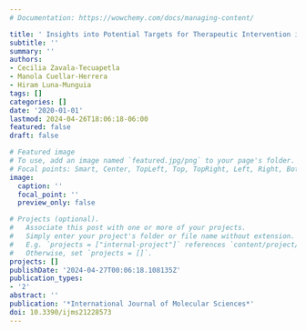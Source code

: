 ```yaml
---
# Documentation: https://wowchemy.com/docs/managing-content/

title: ' Insights into Potential Targets for Therapeutic Intervention in Epilepsy '
subtitle: ''
summary: ''
authors:
- Cecilia Zavala-Tecuapetla
- Manola Cuellar-Herrera
- Hiram Luna-Munguia
tags: []
categories: []
date: '2020-01-01'
lastmod: 2024-04-26T18:06:18-06:00
featured: false
draft: false

# Featured image
# To use, add an image named `featured.jpg/png` to your page's folder.
# Focal points: Smart, Center, TopLeft, Top, TopRight, Left, Right, BottomLeft, Bottom, BottomRight.
image:
  caption: ''
  focal_point: ''
  preview_only: false

# Projects (optional).
#   Associate this post with one or more of your projects.
#   Simply enter your project's folder or file name without extension.
#   E.g. `projects = ["internal-project"]` references `content/project/deep-learning/index.md`.
#   Otherwise, set `projects = []`.
projects: []
publishDate: '2024-04-27T00:06:18.108135Z'
publication_types:
- '2'
abstract: ''
publication: '*International Journal of Molecular Sciences*'
doi: 10.3390/ijms21228573
---
```

